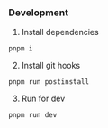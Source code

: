### Development

1. Install dependencies
```shell
pnpm i
```

2. Install git hooks
```shell
pnpm run postinstall
```

3. Run for dev
```shell
pnpm run dev
```